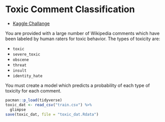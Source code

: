 Toxic Comment Classification
================

-   [Kaggle Challange](https://www.kaggle.com/c/jigsaw-toxic-comment-classification-challenge/data)

You are provided with a large number of Wikipedia comments which have been labeled by human raters for toxic behavior. The types of toxicity are:

-   `toxic`
-   `severe_toxic`
-   `obscene`
-   `threat`
-   `insult`
-   `identity_hate`

You must create a model which predicts a probability of each type of toxicity for each comment.

``` r
pacman::p_load(tidyverse)
toxic_dat <- read_csv("train.csv") %>% 
  glimpse
save(toxic_dat, file = "toxic_dat.Rdata")
```
